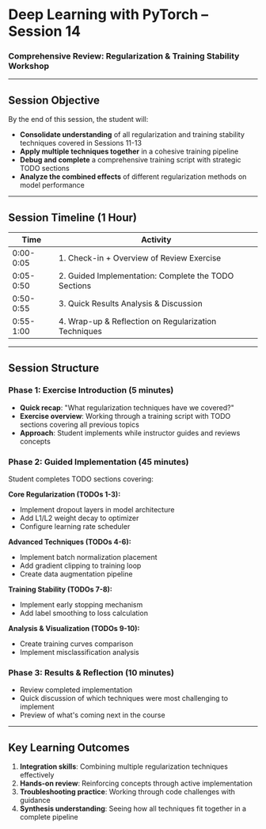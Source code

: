 # **Deep Learning with PyTorch – Session 14**
### **Comprehensive Review: Regularization & Training Stability Workshop**

---

## **Session Objective**
By the end of this session, the student will:
* **Consolidate understanding** of all regularization and training stability techniques covered in Sessions 11-13
* **Apply multiple techniques together** in a cohesive training pipeline
* **Debug and complete** a comprehensive training script with strategic TODO sections
* **Analyze the combined effects** of different regularization methods on model performance

---

## **Session Timeline (1 Hour)**

| Time      | Activity                                                    |
| --------- | ----------------------------------------------------------- |
| 0:00-0:05 | 1. Check-in + Overview of Review Exercise                  |
| 0:05-0:50 | 2. Guided Implementation: Complete the TODO Sections       |
| 0:50-0:55 | 3. Quick Results Analysis & Discussion                     |
| 0:55-1:00 | 4. Wrap-up & Reflection on Regularization Techniques      |

---

## **Session Structure**

### **Phase 1: Exercise Introduction (5 minutes)**
- **Quick recap**: "What regularization techniques have we covered?"
- **Exercise overview**: Working through a training script with TODO sections covering all previous topics
- **Approach**: Student implements while instructor guides and reviews concepts

### **Phase 2: Guided Implementation (45 minutes)**
Student completes TODO sections covering:

**Core Regularization (TODOs 1-3):**
- Implement dropout layers in model architecture
- Add L1/L2 weight decay to optimizer
- Configure learning rate scheduler

**Advanced Techniques (TODOs 4-6):**
- Implement batch normalization placement
- Add gradient clipping to training loop
- Create data augmentation pipeline

**Training Stability (TODOs 7-8):**
- Implement early stopping mechanism
- Add label smoothing to loss calculation

**Analysis & Visualization (TODOs 9-10):**
- Create training curves comparison
- Implement misclassification analysis

### **Phase 3: Results & Reflection (10 minutes)**
- Review completed implementation
- Quick discussion of which techniques were most challenging to implement
- Preview of what's coming next in the course

---

## **Key Learning Outcomes**
1. **Integration skills**: Combining multiple regularization techniques effectively
2. **Hands-on review**: Reinforcing concepts through active implementation
3. **Troubleshooting practice**: Working through code challenges with guidance
4. **Synthesis understanding**: Seeing how all techniques fit together in a complete pipeline
